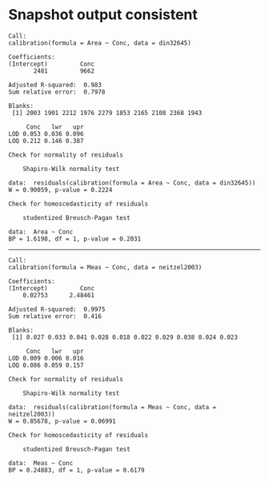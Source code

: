 # Snapshot output consistent

    
    Call:
    calibration(formula = Area ~ Conc, data = din32645)
    
    Coefficients:
    (Intercept)         Conc  
           2481         9662  
    
    Adjusted R-squared:  0.983
    Sum relative error:  0.7978
    
    Blanks:
     [1] 2003 1901 2212 1976 2279 1853 2165 2108 2368 1943
    
         Conc   lwr   upr
    LOD 0.053 0.036 0.096
    LOQ 0.212 0.146 0.387
    
    Check for normality of residuals
    
    	Shapiro-Wilk normality test
    
    data:  residuals(calibration(formula = Area ~ Conc, data = din32645))
    W = 0.90059, p-value = 0.2224
    
    Check for homoscedasticity of residuals
    
    	studentized Breusch-Pagan test
    
    data:  Area ~ Conc
    BP = 1.6198, df = 1, p-value = 0.2031
    

---

    
    Call:
    calibration(formula = Meas ~ Conc, data = neitzel2003)
    
    Coefficients:
    (Intercept)         Conc  
        0.02753      2.48461  
    
    Adjusted R-squared:  0.9975
    Sum relative error:  0.416
    
    Blanks:
     [1] 0.027 0.033 0.041 0.028 0.018 0.022 0.029 0.038 0.024 0.023
    
         Conc   lwr   upr
    LOD 0.009 0.006 0.016
    LOQ 0.086 0.059 0.157
    
    Check for normality of residuals
    
    	Shapiro-Wilk normality test
    
    data:  residuals(calibration(formula = Meas ~ Conc, data = neitzel2003))
    W = 0.85678, p-value = 0.06991
    
    Check for homoscedasticity of residuals
    
    	studentized Breusch-Pagan test
    
    data:  Meas ~ Conc
    BP = 0.24883, df = 1, p-value = 0.6179
    

